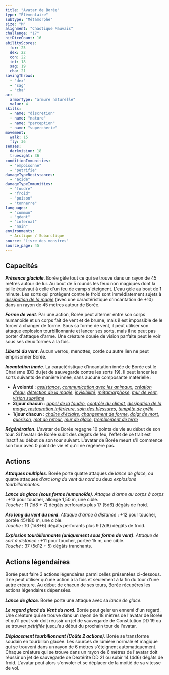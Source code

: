 ```yaml
---
title: "Avatar de Borée"
type: "Élémentaire"
subtype: "Métamorphe"
size: "M"
alignment: "Chaotique Mauvais"
challenge: "17"
hitDiceCount: 16
abilityScores:
  for: 25
  dex: 22
  con: 22
  int: 18
  sag: 19
  cha: 21
savingThrows:
  - "dex"
  - "sag"
  - "cha"
ac:
  armorType: "armure naturelle"
  value: 4
skills:
  - name: "discretion"
  - name: "nature"
  - name: "perception"
  - name: "supercherie"
movement:
  walk: 15
  fly: 36
senses:
  darkvision: 18
  truesight: 36
conditionImmunities:
  - "empoisonne"
  - "petrifie"
damageTypeResistances:
  - "acide"
damageTypeImmunities:
  - "foudre"
  - "froid"
  - "poison"
  - "tonnerre"
languages:
  - "commun"
  - "géant"
  - "infernal"
  - "nain"
environments:
  - Arctique / Subarctique
source: "Livre des monstres"
source_page: 45
---
```

## Capacités
_**Présence glaciale**_. Borée gèle tout ce qui se trouve dans un rayon de 45 mètres autour de lui. Au bout de 5 rounds les feux non magiques dont la taille équivaut à celle d'un feu de camp s'éteignent. L'eau gèle au bout de 1 minute. Les sorts qui protègent contre le froid sont immédiatement sujets à [_dissipation de la magie_](/grimoire/dissipation-de-la-magie/) (avec une caractéristique d'incantation de +10) dans un rayon de 45 mètres autour de Borée.

_**Forme de vent**_. Par une action, Borée peut alterner entre son corps humanoïde et un corps fait de vent et de brume, mais il est impossible de le forcer à changer de forme. Sous sa forme de vent, il peut utiliser son attaque explosion tourbillonnante et lancer ses sorts, mais il ne peut pas porter d'attaque d'arme. Une créature douée de vision parfaite peut le voir sous ses deux formes à la fois.

_**Liberté du vent**_. Aucun verrou, menottes, corde ou autre lien ne peut emprisonner Borée.

_**Incantation innée**_. La caractéristique d'incantation innée de Borée est le Charisme (DD du jet de sauvegarde contre les sorts 19). Il peut lancer les sorts suivants de manière innée, sans aucune composante matérielle :
* **À volonté** : [_assistance_](/grimoire/assistance/), [_communication avec les animaux_](/grimoire/communication-avec-les-animaux/), [_création d'eau_](/grimoire/creation-de-nourriture-et-d-eau/), [_détection de la magie_](/grimoire/detection-de-la-magie/), [_invisibilité_](/grimoire/invisibilite/), [_métamorphose_](/grimoire/metamorphose/), [_mur de vent_](/grimoire/mur-de-vent/), [_vision suprême_](/grimoire/vision-supreme/)
* **3/jour chacun** : [_appel de la foudre_](/grimoire/appel-de-la-foudre/), [_contrôle du climat_](/grimoire/controle-du-climat/), [_dissipation de la magie_](/grimoire/dissipation-de-la-magie/), [_restauration inférieure_](/grimoire/restauration-inferieure/), [_soin des blessures_](/grimoire/soin-des-blessures/), [_tempête de grêle_](/grimoire/tempete-de-grele/)
* **1/jour chacun** : [_chaîne d'éclairs_](/grimoire/chaine-d-eclairs/), [_changement de forme_](/grimoire/changement-de-forme/), [_doigt de mort_](/grimoire/doigt-de-mort/), [_guérison_](/grimoire/guerison/), [_mot de retour_](/grimoire/mot-de-retour/), [_mur de glace_](/grimoire/mur-de-glace/), [_tremblement de terre_](/grimoire/tremblement-de-terre/)

_**Régénération**_. L'avatar de Borée regagne 10 points de vie au début de son tour. Si l'avatar de Borée subit des dégâts de feu, l'effet de ce trait est inactif au début de son tour suivant. L'avatar de Borée meurt s'il commence son tour avec 0 point de vie et qu'il ne régénère pas.

## Actions
_**Attaques multiples**_. Borée porte quatre attaques de _lance de glace_, ou quatre attaques d'_arc long du vent du nord_ ou deux _explosions tourbillonnantes_.

_**Lance de glace (sous forme humanoïde)**_. _Attaque d'arme au corps à corps_ : +13 pour toucher, allonge 1,50 m, une cible.  
_Touché_ : 11 (1d8 + 7) dégâts perforants plus 17 (5d6) dégâts de froid.

_**Arc long du vent du nord**_. _Attaque d'arme à distance_ : +12 pour toucher, portée 45/180 m, une cible.  
_Touché_ : 10 (1d8+6) dégâts perforants plus 9 (2d8) dégâts de froid.

_**Explosion tourbillonnante (uniquement sous forme de vent)**_. _Attaque de sort à distance_ : +11 pour toucher, portée 15 m, une cible.  
_Touché_ : 37 (5d12 + 5) dégâts tranchants.

## Actions légendaires
Borée peut faire 3 actions légendaires parmi celles présentées ci-dessous. Il ne peut utiliser qu'une action à la fois et seulement à la fin du tour d'une autre créature. Au début de chacun de ses tours, Borée récupères les actions légendaires dépensées.

_**Lance de glace**_. Borée porte une attaque avec sa _lance de glace_.

_**Le regard glacé du Vent du nord**_. Borée peut geler un ennemi d'un regard. Une créature qui se trouve dans un rayon de 18 mètres de l'avatar de Borée et qu'il peut voir doit réussir un jet de sauvegarde de Constitution DD 19 ou se trouver _pétrifiée_ jusqu'au début du prochain tour de l'avatar.

_**Déplacement tourbillonnant (Coûte 2 actions)**_. Borée se transforme soudain en tourbillon glacée. Les sources de lumière normale et magique qui se trouvent dans un rayon de 6 mètres s'éteignent automatiquement. Chaque créature qui se trouve dans un rayon de 6 mètres de l'avatar doit réussir un jet de sauvegarde de Dextérité DD 21 ou subir 14 (4d6) dégâts de froid. L'avatar peut alors s'envoler et se déplacer de la moitié de sa vitesse de vol.
